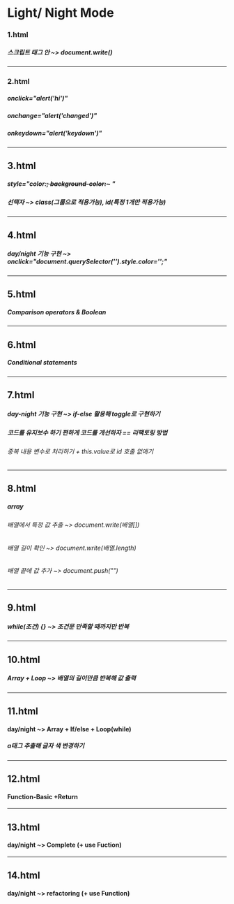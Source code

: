 # Light/ Night Mode

### 1.html

##### 스크립트 태그 안 ~> document.write()

---

### 2.html

##### onclick="alert('hi')"

##### onchange="alert('changed')"

##### onkeydown="alert('keydown')"

---

## 3.html

##### style="color:~~; background-color:~~~ "

##### 선택자 ~> class(그룹으로 적용가능), id(특정 1개만 적용가능)

---

## 4.html

##### day/night 기능 구현 ~> onclick="document.querySelector('').style.color='';"

---

## 5.html

##### Comparison operators & Boolean

---

## 6.html

##### Conditional statements

---

## 7.html

##### day-night 기능 구현 ~> if-else 활용해 toggle로 구현하기

##### 코드를 유지보수 하기 편하게 코드를 개선하자 == 리팩토링 방법

###### 중복 내용 변수로 처리하기 + this.value로 id 호출 없애기

---

## 8.html

##### array

###### 배열에서 특정 값 추출 ~> document.write(배열[])

###### 배열 길이 확인 ~> document.write(배열.length)

###### 배열 끝에 값 추가 ~> document.push("")

---

## 9.html

##### while(조건) {} ~> 조건문 만족할 때까지만 반복

---

## 10.html

##### Array + Loop ~> 배열의 길이만큼 반복해 값 출력

---

## 11.html

#### day/night ~> Array + If/else + Loop(while)

##### a태그 추출해 글자 색 변경하기

---

## 12.html

#### Function-Basic +Return

---

## 13.html

#### day/night ~> Complete (+ use Fuction)

---

## 14.html

#### day/night ~> refactoring (+ use Function)
